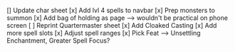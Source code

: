 [] Update char sheet
[x] Add lvl 4 spells to navbar
[x] Prep monsters to summon
[x] Add bag of holding as page --> wouldn't be practical on phone screen
[ ] Reprint Quartermaster sheet
[x] Add Cloaked Casting
[x] Add more spell slots
[x] Adjust spell ranges
[x] Pick Feat --> Unsettling Enchantment, Greater Spell Focus?
  


